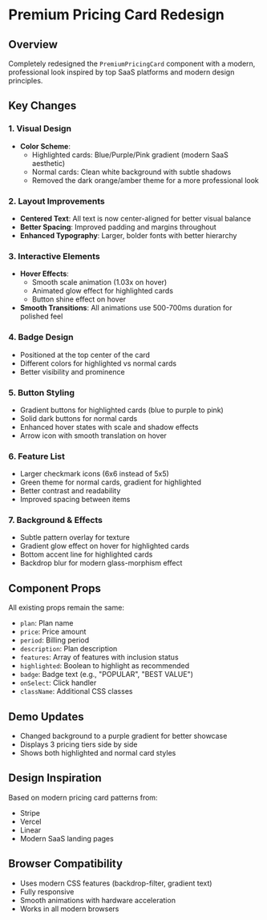 # Premium Pricing Card Redesign

## Overview
Completely redesigned the `PremiumPricingCard` component with a modern, professional look inspired by top SaaS platforms and modern design principles.

## Key Changes

### 1. **Visual Design**
- **Color Scheme**: 
  - Highlighted cards: Blue/Purple/Pink gradient (modern SaaS aesthetic)
  - Normal cards: Clean white background with subtle shadows
  - Removed the dark orange/amber theme for a more professional look

### 2. **Layout Improvements**
- **Centered Text**: All text is now center-aligned for better visual balance
- **Better Spacing**: Improved padding and margins throughout
- **Enhanced Typography**: Larger, bolder fonts with better hierarchy

### 3. **Interactive Elements**
- **Hover Effects**: 
  - Smooth scale animation (1.03x on hover)
  - Animated glow effect for highlighted cards
  - Button shine effect on hover
- **Smooth Transitions**: All animations use 500-700ms duration for polished feel

### 4. **Badge Design**
- Positioned at the top center of the card
- Different colors for highlighted vs normal cards
- Better visibility and prominence

### 5. **Button Styling**
- Gradient buttons for highlighted cards (blue to purple to pink)
- Solid dark buttons for normal cards
- Enhanced hover states with scale and shadow effects
- Arrow icon with smooth translation on hover

### 6. **Feature List**
- Larger checkmark icons (6x6 instead of 5x5)
- Green theme for normal cards, gradient for highlighted
- Better contrast and readability
- Improved spacing between items

### 7. **Background & Effects**
- Subtle pattern overlay for texture
- Gradient glow effect on hover for highlighted cards
- Bottom accent line for highlighted cards
- Backdrop blur for modern glass-morphism effect

## Component Props
All existing props remain the same:
- `plan`: Plan name
- `price`: Price amount
- `period`: Billing period
- `description`: Plan description
- `features`: Array of features with inclusion status
- `highlighted`: Boolean to highlight as recommended
- `badge`: Badge text (e.g., "POPULAR", "BEST VALUE")
- `onSelect`: Click handler
- `className`: Additional CSS classes

## Demo Updates
- Changed background to a purple gradient for better showcase
- Displays 3 pricing tiers side by side
- Shows both highlighted and normal card styles

## Design Inspiration
Based on modern pricing card patterns from:
- Stripe
- Vercel
- Linear
- Modern SaaS landing pages

## Browser Compatibility
- Uses modern CSS features (backdrop-filter, gradient text)
- Fully responsive
- Smooth animations with hardware acceleration
- Works in all modern browsers
